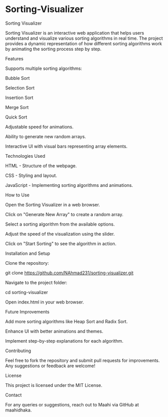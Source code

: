 # Sorting-Visualizer
Sorting Visualizer

Sorting Visualizer is an interactive web application that helps users understand and visualize various sorting algorithms in real time. The project provides a dynamic representation of how different sorting algorithms work by animating the sorting process step by step.

Features

Supports multiple sorting algorithms:

Bubble Sort

Selection Sort

Insertion Sort

Merge Sort

Quick Sort

Adjustable speed for animations.

Ability to generate new random arrays.

Interactive UI with visual bars representing array elements.

Technologies Used

HTML - Structure of the webpage.

CSS - Styling and layout.

JavaScript - Implementing sorting algorithms and animations.


How to Use

Open the Sorting Visualizer in a web browser.

Click on "Generate New Array" to create a random array.

Select a sorting algorithm from the available options.

Adjust the speed of the visualization using the slider.

Click on "Start Sorting" to see the algorithm in action.

Installation and Setup

Clone the repository:

git clone https://github.com/NAhmad231/sorting-visualizer.git

Navigate to the project folder:

cd sorting-visualizer

Open index.html in your web browser.

Future Improvements

Add more sorting algorithms like Heap Sort and Radix Sort.

Enhance UI with better animations and themes.

Implement step-by-step explanations for each algorithm.

Contributing

Feel free to fork the repository and submit pull requests for improvements. Any suggestions or feedback are welcome!

License

This project is licensed under the MIT License.

Contact

For any queries or suggestions, reach out to Maahi via GitHub at maahidhaka.
